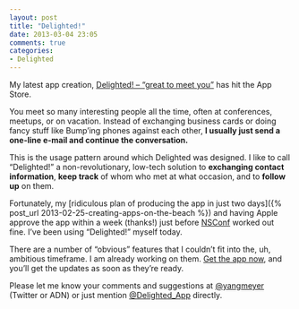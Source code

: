 ```yaml
---
layout: post
title: "Delighted!"
date: 2013-03-04 23:05
comments: true
categories: 
- Delighted
---
```

My latest app creation, [Delighted! – “great to meet you”](https://itunes.apple.com/us/app/id607995866) has hit the App Store.

<!-- more -->
You meet so many interesting people all the time, often at conferences, meetups, or on vacation. Instead of exchanging business cards or doing fancy stuff like Bump’ing phones against each other, **I usually just send a one-line e-mail and continue the conversation.**

This is the usage pattern around which Delighted was designed. I like to call “Delighted!” a non-revolutionary, low-tech solution to **exchanging contact information**, **keep track** of whom who met at what occasion, and to **follow up** on them.

Fortunately, my [ridiculous plan of producing the app in just two days]({% post_url 2013-02-25-creating-apps-on-the-beach %}) and having Apple approve the app within a week (thanks!) just before [NSConf](http://nsconference.com) worked out fine. I’ve been using “Delighted!” myself today.

There are a number of “obvious” features that I couldn’t fit into the, uh, ambitious timeframe. I am already working on them. [Get the app now](https://itunes.apple.com/us/app/id607995866), and you’ll get the updates as soon as they’re ready.

Please let me know your comments and suggestions at [@yangmeyer](http://twitter.com/yangmeyer) (Twitter or ADN) or just mention [@Delighted_App](http://twitter.com/Delighted_App) directly.